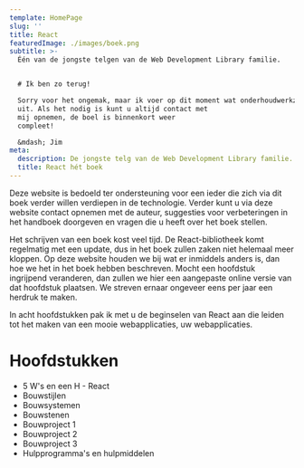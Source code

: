 ```yaml
---
template: HomePage
slug: ''
title: React
featuredImage: ./images/boek.png
subtitle: >-
  Één van de jongste telgen van de Web Development Library familie.


  # Ik ben zo terug!

  Sorry voor het ongemak, maar ik voer op dit moment wat onderhoudwerkzaamheden
  uit. Als het nodig is kunt u altijd contact met
  mij opnemen, de boel is binnenkort weer
  compleet!  

  &mdash; Jim
meta:
  description: De jongste telg van de Web Development Library familie.
  title: React hét boek
---
```


Deze website is bedoeld ter ondersteuning voor een ieder die zich via dit boek verder willen verdiepen in de technologie. Verder kunt u via deze website contact opnemen met de auteur, suggesties voor verbeteringen in het handboek doorgeven en vragen die u heeft over het boek stellen.

Het schrijven van een boek kost veel tijd. De React-bibliotheek komt regelmatig met een update, dus in het boek zullen zaken niet helemaal meer kloppen. Op deze website houden we bij wat er inmiddels anders is, dan hoe we het in het boek hebben beschreven. Mocht een hoofdstuk ingrijpend veranderen, dan zullen we hier een aangepaste online versie van dat hoofdstuk plaatsen. We streven ernaar ongeveer eens per jaar een herdruk te maken.

In acht hoofdstukken pak ik met u de beginselen van React aan die leiden tot het maken van een mooie webapplicaties, uw webapplicaties.

# Hoofdstukken

- 5 W's en een H - React
- Bouwstijlen
- Bouwsystemen
- Bouwstenen
- Bouwproject 1
- Bouwproject 2
- Bouwproject 3
- Hulpprogramma's en hulpmiddelen
